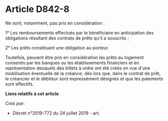 # Article D842-8

Ne sont, notamment, pas pris en considération :

1° Les remboursements effectués par le bénéficiaire en anticipation des obligations résultant des contrats de prêts qu'il a
souscrits ;

2° Les prêts constituant une obligation au porteur.

Toutefois, peuvent être pris en considération les prêts au logement consentis par les banques ou les établissements
financiers et en représentation desquels des billets à ordre ont été créés en vue d'une mobilisation éventuelle de la
créance, dès lors que, dans le contrat de prêt, le créancier et le débiteur sont expressément désignés et que les paiements
sont effectifs.

**Liens relatifs à cet article**

_Créé par_:

  - Décret n°2019-772 du 24 juillet 2019 - art.

